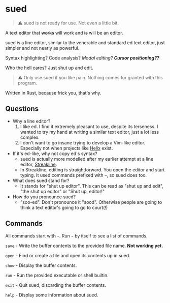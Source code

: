 # sued

> :warning: sued is not ready for use. Not even a little bit. 

A text editor that ~~works~~ will work and ~~is~~ will be an editor.

sued is a line editor, similar to the venerable and standard ed text editor,
just simpler and not nearly as powerful.

Syntax highlighting? Code analysis? *Modal editing?* ***Cursor positioning??***

Who the hell cares? Just shut up and edit.

> :warning: Only use sued if you like pain. Nothing comes for granted with this
> program.

Written in Rust, because frick you, that's why.

## Questions
+ Why a line editor?
    1. I like ed. I find it extremely pleasant to use, despite its terseness. I
       wanted to try my hand at writing a similar text editor, just a lot less
       complex.
    2. I don't want to go insane trying to develop a Vim-like editor. Especially
       not when projects like [Helix](https://github.com/helix-editor/helix)
       exist.
+ If it's ed-like, why not copy ed's syntax?
    - sued is actually more modelled after my earlier attempt at a line editor,
      [Streakline](https://github.com/that1m8head/Streakline).
    - In Streakline, editing is straightforward. You open the editor and start
      typing. It used commands prefixed with `~`, so sued does too.
+ What does sued stand for?
    - It stands for "shut up editor". This can be read as "shut up and edit", "the shut up editor"
      or "Shut up, editor!"
+ How do you pronounce sued?
    - "soo-ed". Don't pronounce it "sood". Otherwise people are going to think
      a text editor's going to go to court(!)

## Commands
All commands start with `~`. Run `~` by itself to see a list of commands.

`save` - Write the buffer contents to the provided file name. **Not working yet.**

`open` - Find or create a file and open its contents up in sued.

`show` - Display the buffer contents.

`run` - Run the provided executable or shell builtin.

`exit` - Quit sued, discarding the buffer contents.

`help` - Display some information about sued.
